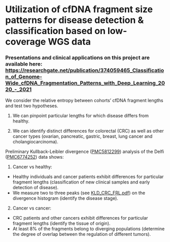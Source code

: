# Utilization of cfDNA fragment size patterns ​for disease detection & classification ​based on low-coverage WGS data 

### Presentations and clinical applications on this project are available here: https://researchgate.net/publication/374059465_Classification_of_Genome-Wide_cfDNA_Fragmentation_Patterns_with_Deep_Learning_2020_-_2021


We consider the relative entropy between cohorts’ cfDNA fragment lengths and test two hypotheses.

1. We can pinpoint particular lengths for which disease differs from healthy.

2. We can identify distinct differences for colorectal (CRC) as well as other cancer types (ovarian, pancreatic, gastric, breast, lung cancer and cholangiocarcinoma).

Preliminary Kullback-Leibler divergence ([PMC5812299](https://www.ncbi.nlm.nih.gov/pmc/articles/PMC5812299/)) analysis of the Delfi ([PMC6774252](https://www.ncbi.nlm.nih.gov/pmc/articles/PMC6774252/)) data shows:

1. Cancer vs healthy:

- Healthy individuals and cancer patients exhibit differences for
particular fragment lengths (classification of new clinical samples and early detection of disease).
- We measure two to three peaks (see [KLD_CRC_FRL.pdf](https://gitlab.com/amatov/dnafrl/-/blob/master/KLD_CRC_FRL.pdf)) on the divergence histogram (identify the disease stage).

2. Cancer vs cancer:

- CRC patients and other cancers exhibit differences for particular
fragment lengths (identify the tissue of origin).
- At least 8% of the fragments belong to diverging populations (determine the degree of overlap between the regulation of different tumors).

